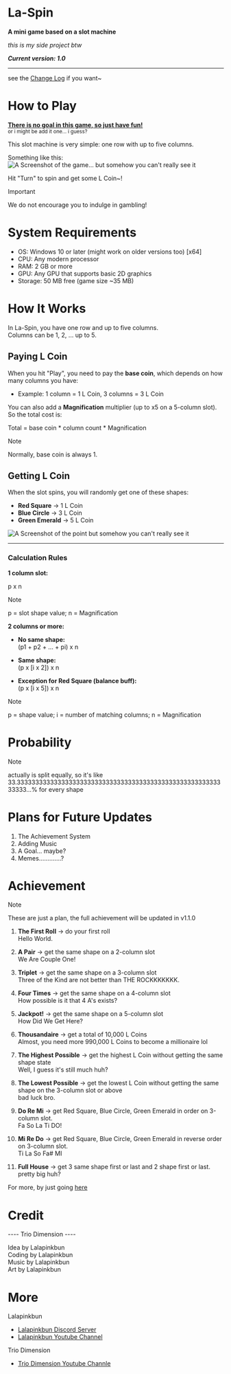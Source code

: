 # La-Spin

**A mini game based on a slot machine**

*this is my side project btw*

***Current version: 1.0***

---

see the [Change Log](Change_Log.md) if you want~

# How to Play
<ins><b>There is no goal in this game, so just have fun!</b></ins><br/>
<sub>or i might be add it one... i guess?</sub>

This slot machine is very simple: one row with up to five columns.

Something like this:  
![A Screenshot of the game… but somehow you can't really see it](pic/pic1.png)

Hit "Turn" to spin and get some L Coin~!

> [!IMPORTANT]
> We do not encourage you to indulge in gambling!

# System Requirements

- OS: Windows 10 or later (might work on older versions too) [x64]
- CPU: Any modern processor  
- RAM: 2 GB or more  
- GPU: Any GPU that supports basic 2D graphics  
- Storage: 50 MB free (game size ~35 MB)  

# How It Works

In La-Spin, you have one row and up to five columns.  
Columns can be 1, 2, … up to 5.

## Paying L Coin
When you hit "Play", you need to pay the **base coin**, which depends on how many columns you have:  
- Example: 1 column = 1 L Coin, 3 columns = 3 L Coin  

You can also add a **Magnification** multiplier (up to x5 on a 5-column slot).  
So the total cost is:

Total = base coin * column count * Magnification

> [!NOTE]
> Normally, base coin is always 1.

## Getting L Coin
When the slot spins, you will randomly get one of these shapes:

- **Red Square** → 1 L Coin  
- **Blue Circle** → 3 L Coin  
- **Green Emerald** → 5 L Coin  

![A Screenshot of the point but somehow you can't really see it](pic/point.png)

---

### Calculation Rules

**1 column slot:**  

p x n

> [!NOTE]
> p = slot shape value; n = Magnification

**2 columns or more:**  

- **No same shape:**<br/>
(p1 + p2 + … + pi) x n

- **Same shape:**<br/>
(p x [i x 2]) x n

- **Exception for Red Square (balance buff):**<br/>
(p x [i x 5]) x n

> [!NOTE]
> p = shape value; i = number of matching columns; n = Magnification

# Probability

> [!NOTE]
> actually is split equally, so it's like 33.333333333333333333333333333333333333333333333333333333333333...% for every shape

# Plans for Future Updates

1. The Achievement System
2. Adding Music
3. A Goal… maybe?
4. Memes.............?

# Achievement

> [!NOTE]
> These are just a plan, the full achievement will be updated in v1.1.0

1. **The First Roll** → do your first roll  
Hello World.

2. **A Pair** → get the same shape on a 2-column slot  
We Are Couple One!

3. **Triplet** → get the same shape on a 3-column slot  
Three of the Kind are not better than THE ROCKKKKKKK.

4. **Four Times** → get the same shape on a 4-column slot  
How possible is it that 4 A's exists?

5. **Jackpot!** → get the same shape on a 5-column slot  
How Did We Get Here?

6. **Thousandaire** → get a total of 10,000 L Coins  
Almost, you need more 990,000 L Coins to become a millionaire lol

7. **The Highest Possible** → get the highest L Coin without getting the same shape state  
Well, I guess it's still much huh?

8. **The Lowest Possible** -> get the lowest L Coin without getting the same shape on the 3-column slot or above  
bad luck bro.

9. **Do Re Mi** -> get Red Square, Blue Circle, Green Emerald in order on 3-column slot.  
Fa So La Ti DO!

10. **Mi Re Do** -> get Red Square, Blue Circle, Green Emerald in reverse order on 3-column slot.  
Ti La So Fa# MI

11. **Full House** -> get 3 same shape first or last and 2 shape first or last.  
pretty big huh?

For more, by just going [here](Achievement.md)

# Credit

---- Trio Dimension ----

Idea by Lalapinkbun  
Coding by Lalapinkbun  
Music by Lalapinkbun  
Art by Lalapinkbun

# More
Lalapinkbun

- [Lalapinkbun Discord Server](https://discord.gg/EFTQ4sb7YD)
- [Lalapinkbun Youtube Channel](https://www.youtube.com/@lalapinkbun)

Trio Dimension

- [Trio Dimension Youtube Channle](https://www.youtube.com/@TrioDimensionStudioOfficial)
